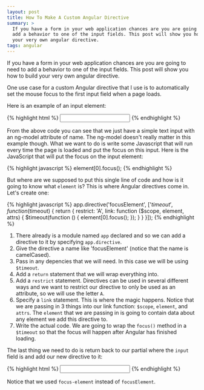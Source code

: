 ```yaml
---
layout: post
title: How To Make A Custom Angular Directive
summary: > 
  If you have a form in your web application chances are you are going to need to
  add a behavior to one of the input fields. This post will show you how to build
  your very own angular directive.
tags: angular
---
```


If you have a form in your web application chances are you are going to need to
add a behavior to one of the input fields. This post will show you how to build
your very own angular directive.

One use case for a custom Angular directive that I use is to automatically set
the mouse focus to the first input field when a page loads.

Here is an example of an input element:

{% highlight html %}
<input type="text" 
       class="form-control" 
       ng-model="name" />
{% endhighlight %}

From the above code you can see that we just have a simple text input with an
ng-model attribute of name. The ng-model doesn't really matter in this example
though. What we want to do is write some Javascript that will run every time the
page is loaded and put the focus on this input. Here is the JavaScript that will
put the focus on the input element:

{% highlight javascript %}
element[0].focus();
{% endhighlight %}

But where are we supposed to put this single line of code and how is it going to
know what `element` is? This is where Angular directives come in. Let's create
one:

{% highlight javascript %}
app.directive('focusElement', ['$timeout', function ($timeout) {
    return {
        restrict: 'A',
        link: function ($scope, element, attrs) {
            $timeout(function () {
                element[0].focus();
            });
        }
    }
}]);
{% endhighlight %}

1. There already is a module named `app` declared and so we can add a directive to it
by specifying `app.directive`. 
2. Give the directive a name like 'focusElement' (notice that the name is
camelCased). 
3. Pass in any depencies that we will need. In this case we will be using
`$timeout`. 
4. Add a `return` statement that we will wrap everything into. 
5. Add a `restrict` statement. Directives can be used in several different ways
and we want to restrict our directive to only be used as an attribute, so we
will use the letter `A`.
6. Specify a `link` statement. This is where the magic happens. Notice
that we are passing in 3 things into our link function: `$scope`, `element`, and
`attrs`. The `element` that we are passing in is going to contain data about any
element we add this directive to. 
7. Write the actual code. We are going to wrap the `focus()` method in a `$timeout` so that
the focus will happen after Angular has finished loading.

The last thing we need to do is return back to our partial where the `input`
field is and add our new directive to it:

{% highlight html %}
<input type="text" 
       class="form-control" 
       ng-model="name"
       focus-element />
{% endhighlight %}

Notice that we used `focus-element` instead of `focusElement`.
